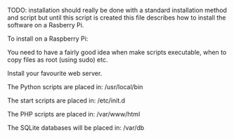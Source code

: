 TODO: installation should really be done with a standard installation method and script but until this script is created this file describes how to install the software on a Rasberry Pi.

To install on a Raspberry Pi:

You need to have a fairly good idea when make scripts executable, when to copy files as root (using sudo) etc.

Install your favourite web server.

The Python scripts are placed in: /usr/local/bin

The start scripts are placed in: /etc/init.d

The PHP scripts are placed in: /var/www/html

The SQLite databases will be placed in: /var/db
